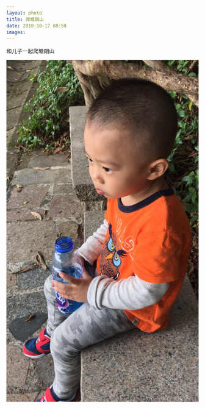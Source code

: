 ```yaml
---
layout: photo
title: 爬塘朗山
date: 2018-10-17 08:59
images: 
---
```


和儿子一起爬塘朗山

![](/photo/20181017/hike.jpeg)